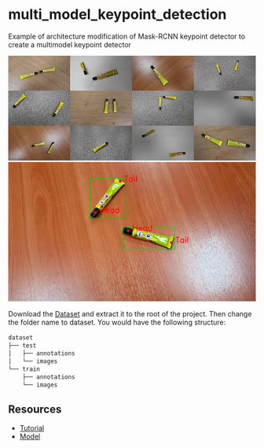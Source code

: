 # multi_model_keypoint_detection
Example of architecture modification of Mask-RCNN keypoint detector to create a multimodel keypoint detector

![Dataset](docs/images/image.png)
![Annotations](docs/images/image-1.png)

Download the [Dataset](https://drive.google.com/file/d/1VgY4IfjtgdI78s380UvtpdRWAwWOL3R9/view) and extract it to the root of the project. Then change the folder name to dataset. You would have the following structure:

```
dataset
├── test
│   ├── annotations
│   └── images
└── train
    ├── annotations
    └── images
```


## Resources
*   [Tutorial](https://medium.com/@alexppppp/how-to-train-a-custom-keypoint-detection-model-with-pytorch-d9af90e111da)
*   [Model](https://pytorch.org/vision/main/models/generated/torchvision.models.detection.keypointrcnn_resnet50_fpn.html)